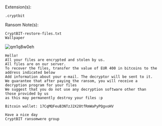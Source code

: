 Extension(s): 
```
.cryptbit
```
Ransom Note(s): 
```
CryptBIT-restore-files.txt
Wallpaper
```
![qm1q8w0eh](https://github.com/user-attachments/assets/dc602625-7218-44a7-86cb-e44d0856e8ed)
```
Hello!
All your files are encrypted and stolen by us.
All files are on our server.
To recover the files, transfer the value of EUR 400 in bitcoins to the address indicated below
Add information about your e-mail. The decryptor will be sent to it.
We guarantee that after paying the ransom, you will receive a decryption program for your files
We suggest that you do not use any decryption software other than those provided by us
as this may permanently destroy your files :p

Bitcoin wallet: 17CqMQFeuB3NTzJ2X28tfRmWaPyPQgvoHV

Have a nice day
CryptBIT ransomwere group
```
